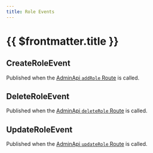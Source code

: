 ```yaml
---
title: Role Events
---
```

# {{ $frontmatter.title }}

## CreateRoleEvent
Published when the [AdminApi `addRole` Route](../../rest/Apis/AdminApi.md#addrole) is called.

## DeleteRoleEvent
Published when the [AdminApi `deleteRole` Route](../../rest/Apis/AdminApi.md#deleterole) is called.

## UpdateRoleEvent
Published when the [AdminApi `updateRole` Route](../../rest/Apis/AdminApi.md#updaterole) is called.


